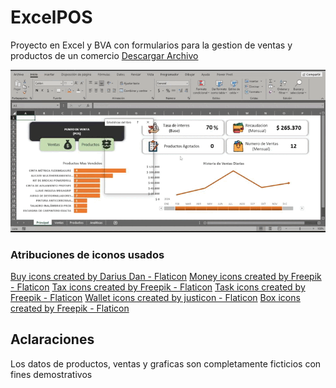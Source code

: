 # ExcelPOS

Proyecto en Excel y BVA con formularios para la gestion de ventas y productos de un comercio
<a href="https://raw.githubusercontent.com/gonzaloaxx/excelpos/main/PuntoDeVenta-Demo.xlsm" title="Download">Descargar Archivo</a>

![Record Demo](assets/demo.gif)

### Atribuciones de iconos usados
<a href="https://www.flaticon.com/free-icons/buy" title="buy icons">Buy icons created by Darius Dan - Flaticon</a>
<a href="https://www.flaticon.com/free-icons/money" title="money icons">Money icons created by Freepik - Flaticon</a>
<a href="https://www.flaticon.com/free-icons/tax" title="tax icons">Tax icons created by Freepik - Flaticon</a>
<a href="https://www.flaticon.com/free-icons/task" title="task icons">Task icons created by Freepik - Flaticon</a>
<a href="https://www.flaticon.com/free-icons/wallet" title="wallet icons">Wallet icons created by justicon - Flaticon</a>
<a href="https://www.flaticon.com/free-icons/box" title="box icons">Box icons created by Freepik - Flaticon</a>

## Aclaraciones
Los datos de productos, ventas y graficas son completamente ficticios con fines demostrativos
